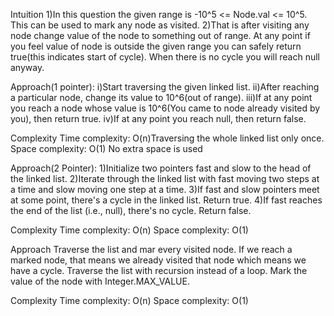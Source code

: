 Intuition
1)In this question the given range is -10^5 <= Node.val <= 10^5. This can be used to mark any node as visited. 
2)That is after visiting any node change value of the node to something out of range. At any point if you feel value of node is outside the given range you can safely return true(this indicates start of cycle). When there is no cycle you will reach null anyway.

Approach(1 pointer):
i)Start traversing the given linked list.
ii)After reaching a particular node, change its value to 10^6(out of range).
iii)If at any point you reach a node whose value is 10^6(You came to node already visited by you), then return true.
iv)If at any point you reach null, then return false.

Complexity
Time complexity:
O(n)Traversing the whole linked list only once.
Space complexity:
O(1) No extra space is used​

Approach(2 Pointer):
1)Initialize two pointers fast and slow to the head of the linked list.
2)Iterate through the linked list with fast moving two steps at a time and slow moving one step at a time.
3)If fast and slow pointers meet at some point, there's a cycle in the linked list. Return true.
4)If fast reaches the end of the list (i.e., null), there's no cycle. Return false.

Complexity
Time complexity: O(n)
Space complexity: O(1)

Approach
Traverse the list and mar every visited node. If we reach a marked node, that means we already visited that node which means we have a cycle.
Traverse the list with recursion instead of a loop. Mark the value of the node with Integer.MAX_VALUE.

Complexity
Time complexity: O(n)
Space complexity: O(1)
